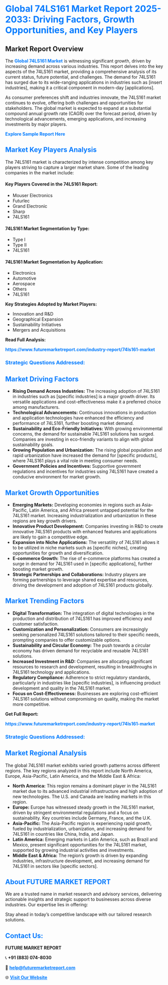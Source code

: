 <h1 style="color: #007BFF;">Global 74LS161 Market Report 2025-2033: Driving Factors, Growth Opportunities, and Key Players</h1>

<section id="overview">
<h2>Market Report Overview</h2>
<p>The <a href="https://www.futuremarketreport.com/industry-report/74ls161-market" style="color: #007BFF; text-decoration: none;"><strong>Global 74LS161 Market</strong></a> is witnessing significant growth, driven by increasing demand across various industries. This report delves into the key aspects of the 74LS161 market, providing a comprehensive analysis of its current status, future potential, and challenges. The demand for 74LS161 has surged due to its wide-ranging applications in industries such as [insert industries], making it a critical component in modern-day [applications].</p>
<p>As consumer preferences shift and industries innovate, the 74LS161 market continues to evolve, offering both challenges and opportunities for stakeholders. The global market is expected to expand at a substantial compound annual growth rate (CAGR) over the forecast period, driven by technological advancements, emerging applications, and increasing investments by major players.</p>
</section>

<section id="overview">
<p><a href="https://www.futuremarketreport.com/request-sample/reportId=99256" style="color: #007BFF; text-decoration: none;"><strong>Explore Sample Report Here</strong></a></p>
</section>

<section id="key-players">
<h2 style="color: #007BFF;">Market Key Players Analysis</h2>
<p>The 74LS161 market is characterized by intense competition among key players striving to capture a larger market share. Some of the leading companies in the market include:</p>
<h4>Key Players Covered in the 74LS161 Report:</h4>
<ul><li>Mouser Electronics</li><li>Futurlec</li><li>Grand Electronic</li><li>Sharp</li><li>74LS161</li></ul>
<h4>74LS161 Market Segmentation by Type:</h4>
<ul><li>Type I</li><li>Type II</li><li>74LS161</li></ul>

<h4>74LS161 Market Segmentation by Application:</h4>
<ul><li>Electronics</li><li>Automotive</li><li>Aerospace</li><li>Others</li><li>74LS161</li></ul>
<p><strong>Key Strategies Adopted by Market Players:</strong></p>
<ul>
<li>Innovation and R&D</li>
<li>Geographical Expansion</li>
<li>Sustainability Initiatives</li>
<li>Mergers and Acquisitions</li>
</ul>
</section>

<section>
<p><strong>Read Full Analysis: </strong></p><a href="https://www.futuremarketreport.com/industry-report/74ls161-market" style="color: #007BFF; text-decoration: none;"><strong>https://www.futuremarketreport.com/industry-report/74ls161-market</strong></a>
<h3 style="color: #007BFF;">Strategic Questions Addressed:</h3>
</section>

<section id="driving-factors">
<h2 style="color: #007BFF;">Market Driving Factors</h2>
<ul>
<li><strong>Rising Demand Across Industries:</strong> The increasing adoption of 74LS161 in industries such as [specific industries] is a major growth driver. Its versatile applications and cost-effectiveness make it a preferred choice among manufacturers.</li>
<li><strong>Technological Advancements:</strong> Continuous innovations in production and application technologies have enhanced the efficiency and performance of 74LS161, further boosting market demand.</li>
<li><strong>Sustainability and Eco-Friendly Initiatives:</strong> With growing environmental concerns, the demand for sustainable 74LS161 solutions has surged. Companies are investing in eco-friendly variants to align with global sustainability goals.</li>
<li><strong>Growing Population and Urbanization:</strong> The rising global population and rapid urbanization have increased the demand for [specific products], where 74LS161 plays a vital role in meeting consumer needs.</li>
<li><strong>Government Policies and Incentives:</strong> Supportive government regulations and incentives for industries using 74LS161 have created a conducive environment for market growth.</li>
</ul>
</section>

<section id="growth-opportunities">
<h2 style="color: #007BFF;">Market Growth Opportunities</h2>
<ul>
<li><strong>Emerging Markets:</strong> Developing economies in regions such as Asia-Pacific, Latin America, and Africa present untapped potential for the 74LS161 market. Increasing industrialization and urbanization in these regions are key growth drivers.</li>
<li><strong>Innovative Product Development:</strong> Companies investing in R&D to create innovative 74LS161 products with enhanced features and applications are likely to gain a competitive edge.</li>
<li><strong>Expansion into Niche Applications:</strong> The versatility of 74LS161 allows it to be utilized in niche markets such as [specific niches], creating opportunities for growth and diversification.</li>
<li><strong>E-commerce Growth:</strong> The rise of e-commerce platforms has created a surge in demand for 74LS161 used in [specific applications], further boosting market growth.</li>
<li><strong>Strategic Partnerships and Collaborations:</strong> Industry players are forming partnerships to leverage shared expertise and resources, driving the development and adoption of 74LS161 products globally.</li>
</ul>
</section>

<section id="trending-factors">
<h2 style="color: #007BFF;">Market Trending Factors</h2>
<ul>
<li><strong>Digital Transformation:</strong> The integration of digital technologies in the production and distribution of 74LS161 has improved efficiency and customer satisfaction.</li>
<li><strong>Customization and Personalization:</strong> Consumers are increasingly seeking personalized 74LS161 solutions tailored to their specific needs, prompting companies to offer customizable options.</li>
<li><strong>Sustainability and Circular Economy:</strong> The push towards a circular economy has driven demand for recyclable and reusable 74LS161 solutions.</li>
<li><strong>Increased Investment in R&D:</strong> Companies are allocating significant resources to research and development, resulting in breakthroughs in 74LS161 technology and applications.</li>
<li><strong>Regulatory Compliance:</strong> Adherence to strict regulatory standards, particularly in industries like [specific industries], is influencing product development and quality in the 74LS161 market.</li>
<li><strong>Focus on Cost-Effectiveness:</strong> Businesses are exploring cost-efficient 74LS161 solutions without compromising on quality, making the market more competitive.</li>
</ul>
</section>

<section>
<p><strong>Get Full Report: </strong></p><a href="https://www.futuremarketreport.com/industry-report/74ls161-market" style="color: #007BFF; text-decoration: none;"><strong>https://www.futuremarketreport.com/industry-report/74ls161-market</strong></a>
<h3 style="color: #007BFF;">Strategic Questions Addressed:</h3>
</section>


<section id="regional-analysis">
<h2 style="color: #007BFF;">Market Regional Analysis</h2>
<p>The global 74LS161 market exhibits varied growth patterns across different regions. The key regions analyzed in this report include North America, Europe, Asia-Pacific, Latin America, and the Middle East & Africa:</p>
<ul>
<li><strong>North America:</strong> This region remains a dominant player in the 74LS161 market due to its advanced industrial infrastructure and high adoption of new technologies. The U.S. and Canada are leading markets in this region.</li>
<li><strong>Europe:</strong> Europe has witnessed steady growth in the 74LS161 market, driven by stringent environmental regulations and a focus on sustainability. Key countries include Germany, France, and the U.K.</li>
<li><strong>Asia-Pacific:</strong> The Asia-Pacific region is experiencing rapid growth, fueled by industrialization, urbanization, and increasing demand for 74LS161 in countries like China, India, and Japan.</li>
<li><strong>Latin America:</strong> Emerging markets in Latin America, such as Brazil and Mexico, present significant opportunities for the 74LS161 market, supported by growing industrial activities and investments.</li>
<li><strong>Middle East & Africa:</strong> The region’s growth is driven by expanding industries, infrastructure development, and increasing demand for 74LS161 in sectors like [specific sectors].</li>
</ul>
</section>

<footer>
<h2 style="color: #007BFF;">About FUTURE MARKET REPORT</h2>
<p>We are a trusted name in market research and advisory services, delivering actionable insights and strategic support to businesses across diverse industries. Our expertise lies in offering:</p>

<p>Stay ahead in today’s competitive landscape with our tailored research solutions.</p>

<h2 style="color: #007BFF;">Contact Us:</h2>
<p><strong>FUTURE MARKET REPORT</strong></p>
<p>📞 <strong>+91 (883) 074-8030</strong></p>
<p>📧 <strong><a href="mailto:help@futuremarketreport.com" style="color: #007BFF;">help@futuremarketreport.com</a></strong></p>
<p>🌐 <strong><a href="https://www.futuremarketreport.com/" style="color: #007BFF;">Visit Our Website</a></strong></p>
</footer>